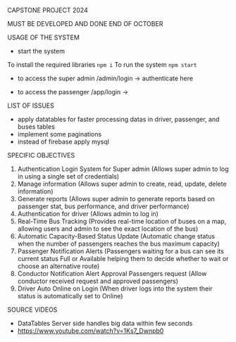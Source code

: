 CAPSTONE PROJECT 2024

MUST BE DEVELOPED AND DONE END OF OCTOBER

USAGE OF THE SYSTEM

- start the system

To install the required libraries
`
npm i
`
To run the system
`
npm start
`

- to access the super admin
/admin/login   ->   authenticate here 

- to access the passenger
/app/login   ->   

LIST OF ISSUES

- apply datatables for faster processing datas in driver, passenger, and buses tables
- implement some paginations
- instead of firebase apply mysql

SPECIFIC OBJECTIVES
1. Authentication Login System for Super admin (Allows super admin to log in using a single set of credentials)
2. Manage information (Allows super admin to create, read, update, delete information)
3. Generate reports (Allows super admin to generate reports based on passenger stat, bus performance, and driver performance)
4. Authentication for driver (Allows admin to log in)
5. Real-Time Bus Tracking (Provides real-time location of buses on a map, allowing users and admin to see the exact location of the bus)
6. Automatic Capacity-Based Status Update (Automatic change status when the number of passengers reaches the bus maximum capacity)
7. Passenger Notification Alerts (Passengers waiting for a bus can see its current status Full or Available helping them to decide whether to wait or choose an alternative route) 
8. Conductor Notification Alert Approval Passengers request (Allow conductor received request and approved passengers)
9. Driver Auto Online on Login (When driver logs into the system their status is automatically set to Online)

SOURCE VIDEOS

- DataTables Server side handles big data within few seconds
- https://www.youtube.com/watch?v=1Ks7_Dwnpb0
